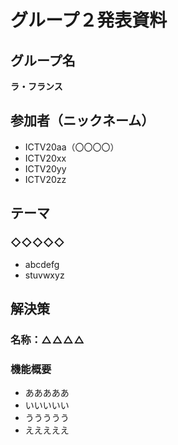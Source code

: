 # グループ２発表資料

## グループ名
**ラ・フランス**

## 参加者（ニックネーム）
- ICTV20aa（〇〇〇〇）
- ICTV20xx
- ICTV20yy
- ICTV20zz

## テーマ
### ◇◇◇◇◇
- abcdefg
- stuvwxyz

## 解決策
### 名称：△△△△
### 機能概要
- あああああ  
- いいいいい  
- ううううう
- えええええ

